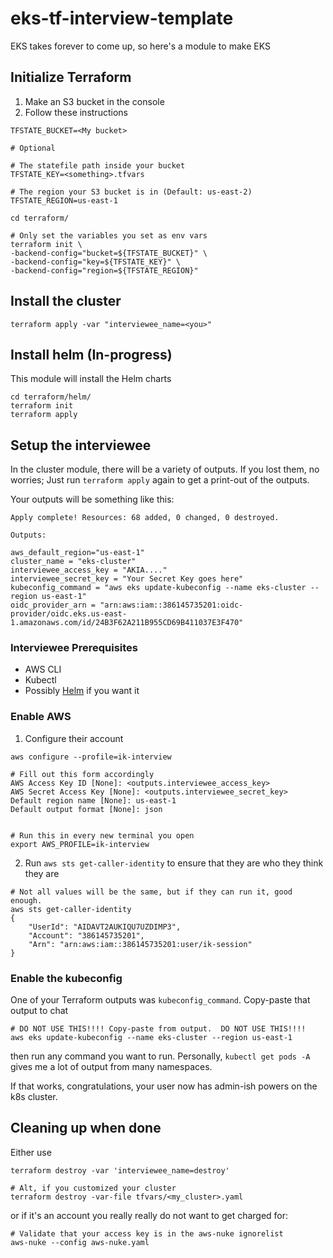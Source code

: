 # eks-tf-interview-template
EKS takes forever to come up, so here's a module to make EKS 

## Initialize Terraform

1. Make an S3 bucket in the console
2. Follow these instructions
```
TFSTATE_BUCKET=<My bucket>

# Optional

# The statefile path inside your bucket
TFSTATE_KEY=<something>.tfvars

# The region your S3 bucket is in (Default: us-east-2)
TFSTATE_REGION=us-east-1

cd terraform/

# Only set the variables you set as env vars
terraform init \
-backend-config="bucket=${TFSTATE_BUCKET}" \
-backend-config="key=${TFSTATE_KEY}" \
-backend-config="region=${TFSTATE_REGION}" 
```

## Install the cluster
```
terraform apply -var "interviewee_name=<you>"
```

## Install helm (In-progress)

This module will install the Helm charts

```
cd terraform/helm/
terraform init
terraform apply
```

## Setup the interviewee
In the cluster module, there will be a variety of outputs.  If you lost them, no worries; Just run `terraform apply` again to get a print-out of the outputs.  

Your outputs will be something like this: 

```
Apply complete! Resources: 68 added, 0 changed, 0 destroyed.

Outputs:

aws_default_region="us-east-1"
cluster_name = "eks-cluster"
interviewee_access_key = "AKIA...."
interviewee_secret_key = "Your Secret Key goes here"
kubeconfig_command = "aws eks update-kubeconfig --name eks-cluster --region us-east-1"
oidc_provider_arn = "arn:aws:iam::386145735201:oidc-provider/oidc.eks.us-east-1.amazonaws.com/id/24B3F62A211B955CD69B411037E3F470"
```

### Interviewee Prerequisites
- AWS CLI
- Kubectl
- Possibly [Helm](https://helm.sh/docs/intro/install/) if you want it

### Enable AWS
1. Configure their account

```
aws configure --profile=ik-interview

# Fill out this form accordingly
AWS Access Key ID [None]: <outputs.interviewee_access_key>
AWS Secret Access Key [None]: <outputs.interviewee_secret_key>
Default region name [None]: us-east-1
Default output format [None]: json


# Run this in every new terminal you open
export AWS_PROFILE=ik-interview
```

2. Run `aws sts get-caller-identity` to ensure that they are who they think they are

```
# Not all values will be the same, but if they can run it, good enough.  
aws sts get-caller-identity
{
    "UserId": "AIDAVT2AUKIQU7UZDIMP3",
    "Account": "386145735201",
    "Arn": "arn:aws:iam::386145735201:user/ik-session"
}
```

### Enable the kubeconfig

One of your Terraform outputs was `kubeconfig_command`.  Copy-paste that output to chat

```
# DO NOT USE THIS!!!! Copy-paste from output.  DO NOT USE THIS!!!!
aws eks update-kubeconfig --name eks-cluster --region us-east-1
```

then run any command you want to run.  Personally, `kubectl get pods -A` gives me a lot of output from many namespaces.  

If that works, congratulations, your user now has admin-ish powers on the k8s cluster.  

## Cleaning up when done

Either use 

```
terraform destroy -var 'interviewee_name=destroy'

# Alt, if you customized your cluster
terraform destroy -var-file tfvars/<my_cluster>.yaml 
```

or if it's an account you really really do not want to get charged for:

```
# Validate that your access key is in the aws-nuke ignorelist
aws-nuke --config aws-nuke.yaml
```
